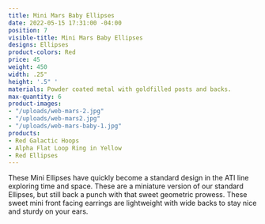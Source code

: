 ```yaml
---
title: Mini Mars Baby Ellipses
date: 2022-05-15 17:31:00 -04:00
position: 7
visible-title: Mini Mars Baby Ellipses
designs: Ellipses
product-colors: Red
price: 45
weight: 450
width: .25"
height: '.5" '
materials: Powder coated metal with goldfilled posts and backs.
max-quantity: 6
product-images:
- "/uploads/web-mars-2.jpg"
- "/uploads/web-mars2.jpg"
- "/uploads/web-mars-baby-1.jpg"
products:
- Red Galactic Hoops
- Alpha Flat Loop Ring in Yellow
- Red Ellipses
---
```


These Mini Ellipses have quickly become a standard design in the ATI line exploring time and space. These are a miniature version of our standard Ellipses, but still back a punch with that sweet geometric prowess. These sweet mini front facing earrings are lightweight with wide backs to stay nice and sturdy on your ears.